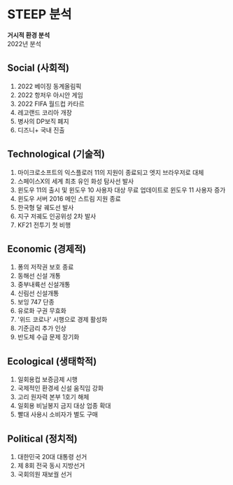 # **STEEP 분석**
**거시적 환경 분석**  
2022년 분석
## Social (사회적)
1. 2022 베이징 동계올림픽
2. 2022 항저우 아시안 게임
3. 2022 FIFA 월드컵 카타르
4. 레고랜드 코리아 개장
5. 병사의 DP보직 폐지
6. 디즈니+ 국내 진출
## Technological (기술적)
1. 마이크로소프트의 익스플로러 11의 지원이 종료되고 엣지 브라우저로 대체  
2. 스페이스X의 세계 최초 유인 화성 탐사선 발사
3. 윈도우 11의 출시 및 윈도우 10 사용자 대상 무료 업데이트로 윈도우 11 사용자 증가
4. 윈도우 서버 2016 메인 스트림 지원 종료
5. 한국형 달 궤도선 발사
6. 지구 저궤도 인공위성 2차 발사
7. KF21 전투기 첫 비행
## Economic (경제적)    
1. 퐁의 저작권 보호 종료  
2. 동해선 신설 개통  
3. 중부내륙선 신설개통  
4. 신림선 신설개통  
5. 보잉 747 단종
6. 유로화 구권 무효화
7. '위드 코로나' 시행으로 경제 활성화
8. 기준금리 추가 인상
9. 반도체 수급 문제 장기화
## Ecological (생태학적)
1. 일회용컵 보증금제 시행
2. 국제적인 환경세 신설 움직임 강화
3. 고리 원자력 본부 1호기 해체
4. 일회용 비닐봉지 금지 대상 업종 확대
5. 빨대 사용시 소비자가 별도 구매
## Political (정치적)   
1. 대한민국 20대 대통령 선거  
2. 제 8회 전국 동시 지방선거 
3. 국회의원 재보궐 선거  
